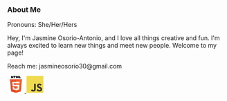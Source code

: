<!DOCTYPE html>
<html lang="en">
<body>
    <h3>About Me</h3>
    <p>Pronouns: She/Her/Hers</p>
    <p>Hey, I'm Jasmine Osorio-Antonio, and I love all things creative and fun. I'm always excited to learn new things and meet new people. Welcome to my page!
    </p>
    <p> Reach me: jasmineosorio30@gmail.com </p>
    <p align="left"> <a href="https://www.w3.org/html/" target="_blank" rel="noreferrer"> <img src="https://raw.githubusercontent.com/devicons/devicon/master/icons/html5/html5-original-wordmark.svg" alt="html5" width="40" height="40"/> </a> <a href="https://developer.mozilla.org/en-US/docs/Web/JavaScript" target="_blank" rel="noreferrer"> <img src="https://raw.githubusercontent.com/devicons/devicon/master/icons/javascript/javascript-original.svg" alt="javascript" width="40" height="40"/> </a> </p>
    </body>
</html>
